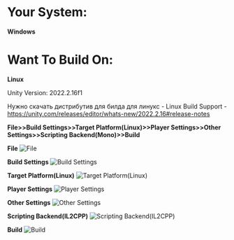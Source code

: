 <h1>Your System:</h1> <b>Windows</b>
<h1>Want To Build On:</h1> <b>Linux</b>

Unity Version: 2022.2.16f1

Нужно скачать дистрибутив для билда для линукс - Linux Build Support - https://unity.com/releases/editor/whats-new/2022.2.16#release-notes


<b>File>>Build Settings>>Target Platform(Linux)>>Player Settings>>Other Settings>>Scripting Backend(Mono)>>Build</b>

<b>File</b>
![File](https://github.com/Mayntu/Ball-Rumble/assets/102485233/faaf544e-4913-4a2d-aaf7-504ac1972f37)

<b>Build Settings</b>
![Build Settings](https://github.com/Mayntu/Ball-Rumble/assets/102485233/cf31a89e-6d52-4291-8980-02ef1267dff1)

<b>Target Platform(Linux)</b>
![Target Platform(Linux)](https://github.com/Mayntu/Ball-Rumble/assets/102485233/0e0f45db-8b8c-438e-a7d3-3bd021b5bbdc)

<b>Player Settings</b>
![Player Settings](https://github.com/Mayntu/Ball-Rumble/assets/102485233/1b631749-df4b-4699-9ee7-0f93a39008ea)

<b>Other Settings</b>
![Other Settings](https://github.com/Mayntu/Ball-Rumble/assets/102485233/e9597c4a-bdff-43db-9917-a2294d5d68c2)

<b>Scripting Backend(IL2CPP)</b>
![Scripting Backend(IL2CPP)](https://github.com/Mayntu/Ball-Rumble/assets/102485233/1337857c-a339-4e82-b32d-3ff5902b30e5)

<b>Build</b>
![Build](https://github.com/Mayntu/Ball-Rumble/assets/102485233/0e03b0d4-8152-453b-a8e6-782e427ac820)
